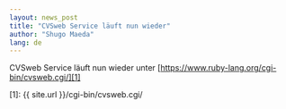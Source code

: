 ```yaml
---
layout: news_post
title: "CVSweb Service läuft nun wieder"
author: "Shugo Maeda"
lang: de
---
```


CVSweb Service läuft nun wieder unter
[https://www.ruby-lang.org/cgi-bin/cvsweb.cgi/][1]



[1]: {{ site.url }}/cgi-bin/cvsweb.cgi/
